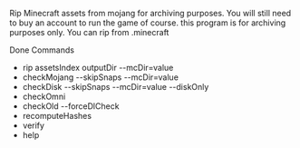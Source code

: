 Rip Minecraft assets from mojang for archiving purposes. You will still need to buy an account to run the game of course. this program is for archiving purposes only. You can rip from .minecraft

Done Commands
- rip assetsIndex outputDir --mcDir=value
- checkMojang --skipSnaps --mcDir=value
- checkDisk --skipSnaps --mcDir=value --diskOnly
- checkOmni
- checkOld --forceDlCheck
- recomputeHashes
- verify
- help
